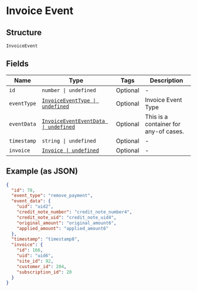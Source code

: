 
# Invoice Event

## Structure

`InvoiceEvent`

## Fields

| Name | Type | Tags | Description |
|  --- | --- | --- | --- |
| `id` | `number \| undefined` | Optional | - |
| `eventType` | [`InvoiceEventType \| undefined`](../../doc/models/invoice-event-type.md) | Optional | Invoice Event Type |
| `eventData` | [`InvoiceEventEventData \| undefined`](../../doc/models/containers/invoice-event-event-data.md) | Optional | This is a container for any-of cases. |
| `timestamp` | `string \| undefined` | Optional | - |
| `invoice` | [`Invoice \| undefined`](../../doc/models/invoice.md) | Optional | - |

## Example (as JSON)

```json
{
  "id": 78,
  "event_type": "remove_payment",
  "event_data": {
    "uid": "uid2",
    "credit_note_number": "credit_note_number4",
    "credit_note_uid": "credit_note_uid4",
    "original_amount": "original_amount6",
    "applied_amount": "applied_amount6"
  },
  "timestamp": "timestamp8",
  "invoice": {
    "id": 166,
    "uid": "uid6",
    "site_id": 92,
    "customer_id": 204,
    "subscription_id": 20
  }
}
```

